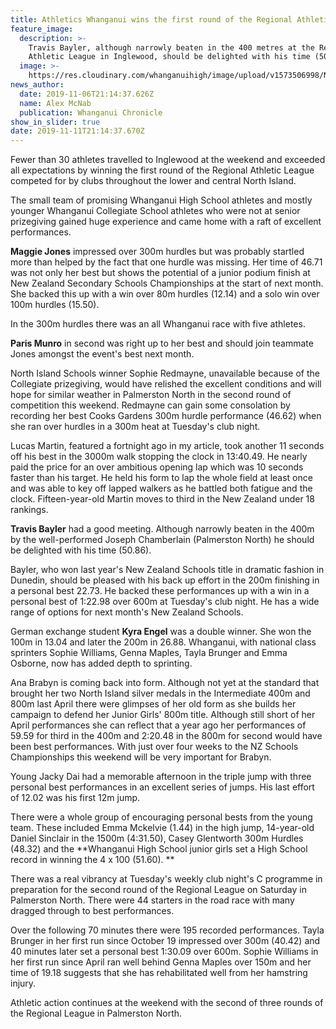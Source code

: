 ```yaml
---
title: Athletics Whanganui wins the first round of the Regional Athletic League
feature_image:
  description: >-
    Travis Bayler, although narrowly beaten in the 400 metres at the Regional
    Athletic League in Inglewood, should be delighted with his time (50.86).
  image: >-
    https://res.cloudinary.com/whanganuihigh/image/upload/v1573506998/News/Travis-Bayler-Chron-21.3.19.jpg
news_author:
  date: 2019-11-06T21:14:37.626Z
  name: Alex McNab
  publication: Whanganui Chronicle
show_in_slider: true
date: 2019-11-11T21:14:37.670Z
---
```

Fewer than 30 athletes travelled to Inglewood at the weekend and exceeded all expectations by winning the first round of the Regional Athletic League competed for by clubs throughout the lower and central North Island.

The small team of promising Whanganui High School athletes and mostly younger Whanganui Collegiate School athletes who were not at senior prizegiving gained huge experience and came home with a raft of excellent performances.

**Maggie Jones** impressed over 300m hurdles but was probably startled more than helped by the fact that one hurdle was missing. Her time of 46.71 was not only her best but shows the potential of a junior podium finish at New Zealand Secondary Schools Championships at the start of next month. She backed this up with a win over 80m hurdles (12.14) and a solo win over 100m hurdles (15.50).

In the 300m hurdles there was an all Whanganui race with five athletes. 

**Paris Munro** in second was right up to her best and should join teammate Jones amongst the event's best next month.

North Island Schools winner Sophie Redmayne, unavailable because of the Collegiate prizegiving, would have relished the excellent conditions and will hope for similar weather in Palmerston North in the second round of competition this weekend. Redmayne can gain some consolation by recording her best Cooks Gardens 300m hurdle performance (46.62) when she ran over hurdles in a 300m heat at Tuesday's club night.

Lucas Martin, featured a fortnight ago in my article, took another 11 seconds off his best in the 3000m walk stopping the clock in 13:40.49. He nearly paid the price for an over ambitious opening lap which was 10 seconds faster than his target. He held his form to lap the whole field at least once and was able to key off lapped walkers as he battled both fatigue and the clock. Fifteen-year-old Martin moves to third in the New Zealand under 18 rankings.

**Travis Bayler** had a good meeting. Although narrowly beaten in the 400m by the well-performed Joseph Chamberlain (Palmerston North) he should be delighted with his time (50.86).

Bayler, who won last year's New Zealand Schools title in dramatic fashion in Dunedin, should be pleased with his back up effort in the 200m finishing in a personal best 22.73. He backed these performances up with a win in a personal best of 1:22.98 over 600m at Tuesday's club night. He has a wide range of options for next month's New Zealand Schools.

German exchange student **Kyra Engel** was a double winner. She won the 100m in 13.04 and later the 200m in 26.88. Whanganui, with national class sprinters Sophie Williams, Genna Maples, Tayla Brunger and Emma Osborne, now has added depth to sprinting.

Ana Brabyn is coming back into form. Although not yet at the standard that brought her two North Island silver medals in the Intermediate 400m and 800m last April there were glimpses of her old form as she builds her campaign to defend her Junior Girls' 800m title. Although still short of her April performances she can reflect that a year ago her performances of 59.59 for third in the 400m and 2:20.48 in the 800m for second would have been best performances. With just over four weeks to the NZ Schools Championships this weekend will be very important for Brabyn.

Young Jacky Dai had a memorable afternoon in the triple jump with three personal best performances in an excellent series of jumps. His last effort of 12.02 was his first 12m jump.

There were a whole group of encouraging personal bests from the young team. These included Emma Mckelvie (1.44) in the high jump, 14-year-old Daniel Sinclair in the 1500m (4:31.50), Casey Glentworth 300m Hurdles (48.32) and the **Whanganui High School junior girls set a High School record in winning the 4 x 100 (51.60).**

There was a real vibrancy at Tuesday's weekly club night's C programme in preparation for the second round of the Regional League on Saturday in Palmerston North. There were 44 starters in the road race with many dragged through to best performances.

Over the following 70 minutes there were 195 recorded performances. Tayla Brunger in her first run since October 19 impressed over 300m (40.42) and 40 minutes later set a personal best 1:30.09 over 600m. Sophie Williams in her first run since April ran well behind Genna Maples over 150m and her time of 19.18 suggests that she has rehabilitated well from her hamstring injury.

Athletic action continues at the weekend with the second of three rounds of the Regional League in Palmerston North.
